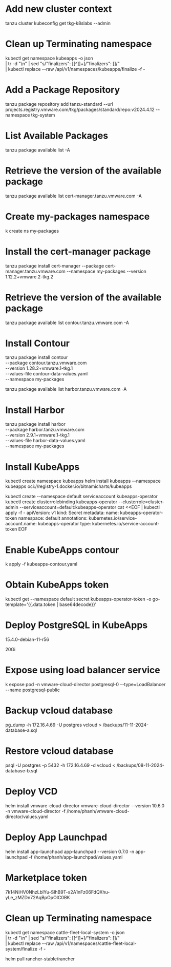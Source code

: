 # Add new cluster context
tanzu cluster kubeconfig get tkg-k8slabs --admin

# Clean up Terminating namespace
kubectl get namespace kubeapps -o json \
  | tr -d "\n" | sed "s/\"finalizers\": \[[^]]\+\]/\"finalizers\": []/" \
  | kubectl replace --raw /api/v1/namespaces/kubeapps/finalize -f -

# Add a Package Repository
tanzu package repository add tanzu-standard --url projects.registry.vmware.com/tkg/packages/standard/repo:v2024.4.12 --namespace tkg-system

# List Available Packages
tanzu package available list -A

# Retrieve the version of the available package
tanzu package available list cert-manager.tanzu.vmware.com -A

# Create my-packages namespace
k create ns my-packages

# Install the cert-manager package
tanzu package install cert-manager --package cert-manager.tanzu.vmware.com --namespace my-packages --version 1.12.2+vmware.2-tkg.2


# Retrieve the version of the available package
tanzu package available list contour.tanzu.vmware.com -A

# Install Contour

tanzu package install contour \
--package contour.tanzu.vmware.com \
--version 1.28.2+vmware.1-tkg.1 \
--values-file contour-data-values.yaml \
--namespace my-packages

tanzu package available list harbor.tanzu.vmware.com -A

# Install Harbor

tanzu package install harbor \
--package harbor.tanzu.vmware.com \
--version 2.9.1+vmware.1-tkg.1 \
--values-file harbor-data-values.yaml \
--namespace my-packages

# Install KubeApps
kubectl create namespace kubeapps
helm install kubeapps --namespace kubeapps oci://registry-1.docker.io/bitnamicharts/kubeapps

kubectl create --namespace default serviceaccount kubeapps-operator
kubectl create clusterrolebinding kubeapps-operator --clusterrole=cluster-admin --serviceaccount=default:kubeapps-operator
cat <<EOF | kubectl apply -f -
apiVersion: v1
kind: Secret
metadata:
  name: kubeapps-operator-token
  namespace: default
  annotations:
    kubernetes.io/service-account.name: kubeapps-operator
type: kubernetes.io/service-account-token
EOF

# Enable KubeApps contour
k apply -f kubeapps-contour.yaml

# Obtain KubeApps token
kubectl get --namespace default secret kubeapps-operator-token -o go-template='{{.data.token | base64decode}}'

# Deploy PostgreSQL in KubeApps
15.4.0-debian-11-r56

20Gi

# Expose using load balancer service
k expose pod -n vmware-cloud-director postgresql-0 --type=LoadBalancer --name postgresql-public

# Backup vcloud database
pg_dump  -h 172.16.4.69 -U postgres vcloud > /backups/11-11-2024-database-a.sql

# Restore vcloud database
psql -U postgres -p 5432 -h 172.16.4.69 -d vcloud < /backups/08-11-2024-database-b.sql


# Deploy VCD
helm install vmware-cloud-director vmware-cloud-director --version 10.6.0 -n vmware-cloud-director -f /home/phanh/vmware-cloud-director/values.yaml

# Deploy App Launchpad
helm install app-launchpad app-launchpad --version 0.7.0 -n app-launchpad -f /home/phanh/app-launchpad/values.yaml

# Marketplace token
7k14NiHV0NhzLblYu-SlhB9T-s2A1nFz06FdQXhu-yLe_zMZDn72AqBpOpOIC0BK


# Clean up Terminating namespace
kubectl get namespace cattle-fleet-local-system -o json \
  | tr -d "\n" | sed "s/\"finalizers\": \[[^]]\+\]/\"finalizers\": []/" \
  | kubectl replace --raw /api/v1/namespaces/cattle-fleet-local-system/finalize -f -


helm pull  rancher-stable/rancher


